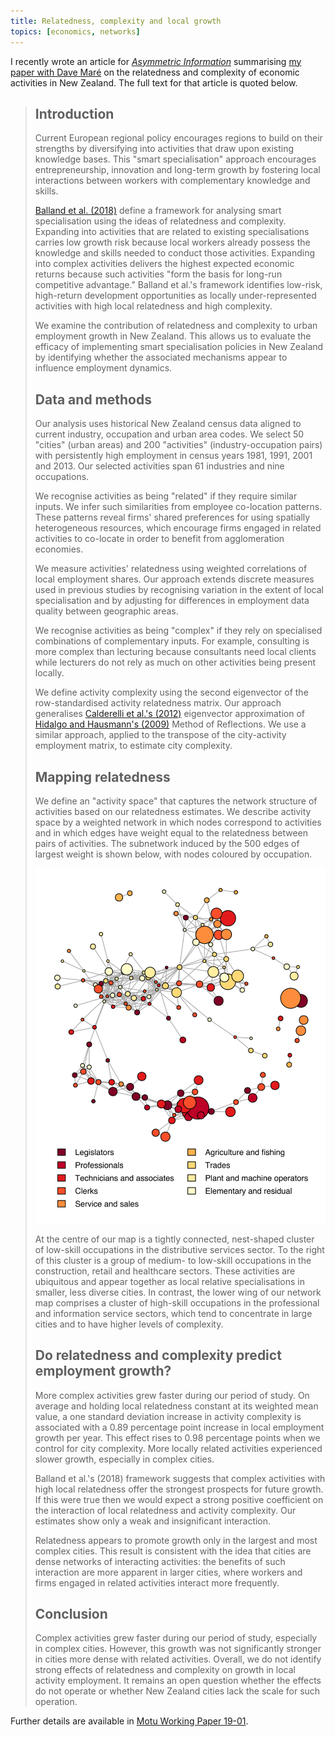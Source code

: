 ```yaml
---
title: Relatedness, complexity and local growth
topics: [economics, networks]
---
```


I recently wrote an article for [*Asymmetric Information*][ai-url] summarising [my paper with Dave Maré][motu-wp] on the relatedness and complexity of economic activities in New Zealand.
The full text for that article is quoted below.

> ## Introduction
> 
> Current European regional policy encourages regions to build on their strengths by diversifying into activities that draw upon existing knowledge bases.
> This "smart specialisation" approach encourages entrepreneurship, innovation and long-term growth by fostering local interactions between workers with complementary knowledge and skills.
> 
> [Balland et al. (2018)][balland-etal-2018] define a framework for analysing smart specialisation using the ideas of relatedness and complexity.
> Expanding into activities that are related to existing specialisations carries low growth risk because local workers already possess the knowledge and skills needed to conduct those activities.
> Expanding into complex activities delivers the highest expected economic returns because such activities "form the basis for long-run competitive advantage."
> Balland et al.'s framework identifies low-risk, high-return development opportunities as locally under-represented activities with high local relatedness and high complexity.
> 
> We examine the contribution of relatedness and complexity to urban employment growth in New Zealand.
> This allows us to evaluate the efficacy of implementing smart specialisation policies in New Zealand by identifying whether the associated mechanisms appear to influence employment dynamics.
> 
> ## Data and methods
> 
> Our analysis uses historical New Zealand census data aligned to current industry, occupation and urban area codes.
> We select 50 "cities" (urban areas) and 200 "activities" (industry-occupation pairs) with persistently high employment in census years 1981, 1991, 2001 and 2013.
> Our selected activities span 61 industries and nine occupations.
> 
> We recognise activities as being "related" if they require similar inputs.
> We infer such similarities from employee co-location patterns.
> These patterns reveal firms' shared preferences for using spatially heterogeneous resources, which encourage firms engaged in related activities to co-locate in order to benefit from agglomeration economies.
> 
> We measure activities' relatedness using weighted correlations of local employment shares.
> Our approach extends discrete measures used in previous studies by recognising variation in the extent of local specialisation and by adjusting for differences in employment data quality between geographic areas.
> 
> We recognise activities as being "complex" if they rely on specialised combinations of complementary inputs.
> For example, consulting is more complex than lecturing because consultants need local clients while lecturers do not rely as much on other activities being present locally.
> 
> We define activity complexity using the second eigenvector of the row-standardised activity relatedness matrix.
> Our approach generalises [Calderelli et al.'s (2012)][calderelli-etal-2012] eigenvector approximation of [Hidalgo and Hausmann's (2009)][hidalgo-hausmann-2009] Method of Reflections.
> We use a similar approach, applied to the transpose of the city-activity employment matrix, to estimate city complexity.
> 
> ## Mapping relatedness
> 
> We define an "activity space" that captures the network structure of activities based on our relatedness estimates.
> We describe activity space by a weighted network in which nodes correspond to activities and in which edges have weight equal to the relatedness between pairs of activities.
> The subnetwork induced by the 500 edges of largest weight is shown below, with nodes coloured by occupation.
> 
> ![](figures/activity-space.svg)
> 
> At the centre of our map is a tightly connected, nest-shaped cluster of low-skill occupations in the distributive services sector.
> To the right of this cluster is a group of medium- to low-skill occupations in the construction, retail and healthcare sectors.
> These activities are ubiquitous and appear together as local relative specialisations in smaller, less diverse cities.
> In contrast, the lower wing of our network map comprises a cluster of high-skill occupations in the professional and information service sectors, which tend to concentrate in large cities and to have higher levels of complexity.
> 
> ## Do relatedness and complexity predict employment growth?
> 
> More complex activities grew faster during our period of study.
> On average and holding local relatedness constant at its weighted mean value, a one standard deviation increase in activity complexity is associated with a 0.89 percentage point increase in local employment growth per year.
> This effect rises to 0.98 percentage points when we control for city complexity.
> More locally related activities experienced slower growth, especially in complex cities.
> 
> Balland et al.'s (2018) framework suggests that complex activities with high local relatedness offer the strongest prospects for future growth.
> If this were true then we would expect a strong positive coefficient on the interaction of local relatedness and activity complexity.
> Our estimates show only a weak and insignificant interaction.
> 
> Relatedness appears to promote growth only in the largest and most complex cities.
> This result is consistent with the idea that cities are dense networks of interacting activities: the benefits of such interaction are more apparent in larger cities, where workers and firms engaged in related activities interact more frequently.
> 
> ## Conclusion
> 
> Complex activities grew faster during our period of study, especially in complex cities.
> However, this growth was not significantly stronger in cities more dense with related activities.
> Overall, we do not identify strong effects of relatedness and complexity on growth in local activity employment.
> It remains an open question whether the effects do not operate or whether New Zealand cities lack the scale for such operation.

Further details are available in [Motu Working Paper 19-01][motu-wp].

[ai-url]: https://www.nzae.org.nz/blog-page/nzae-newsletters/
[motu-wp]: https://motu.nz/our-work/urban-and-regional/regions/relatedness-complexity-and-local-growth/
[balland-etal-2018]: https://doi.org/10.1080/00343404.2018.1437900
[calderelli-etal-2012]: https://doi.org/10.1371/journal.pone.0047278
[hidalgo-hausmann-2009]: https://doi.org/10.1073/pnas.0900943106
